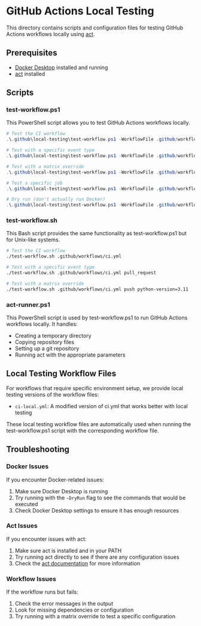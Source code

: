 # GitHub Actions Local Testing

This directory contains scripts and configuration files for testing GitHub Actions workflows locally using [act](https://github.com/nektos/act).

## Prerequisites

- [Docker Desktop](https://www.docker.com/products/docker-desktop/) installed and running
- [act](https://github.com/nektos/act) installed

## Scripts

### test-workflow.ps1

This PowerShell script allows you to test GitHub Actions workflows locally.

```powershell
# Test the CI workflow
.\.github\local-testing\test-workflow.ps1 -WorkflowFile .github/workflows/ci.yml

# Test with a specific event type
.\.github\local-testing\test-workflow.ps1 -WorkflowFile .github/workflows/ci.yml -EventType pull_request

# Test with a matrix override
.\.github\local-testing\test-workflow.ps1 -WorkflowFile .github/workflows/ci.yml -MatrixOverride "python-version=3.11"

# Test a specific job
.\.github\local-testing\test-workflow.ps1 -WorkflowFile .github/workflows/ci.yml -JobFilter "test"

# Dry run (don't actually run Docker)
.\.github\local-testing\test-workflow.ps1 -WorkflowFile .github/workflows/ci.yml -DryRun
```

### test-workflow.sh

This Bash script provides the same functionality as test-workflow.ps1 but for Unix-like systems.

```bash
# Test the CI workflow
./test-workflow.sh .github/workflows/ci.yml

# Test with a specific event type
./test-workflow.sh .github/workflows/ci.yml pull_request

# Test with a matrix override
./test-workflow.sh .github/workflows/ci.yml push python-version=3.11
```

### act-runner.ps1

This PowerShell script is used by test-workflow.ps1 to run GitHub Actions workflows locally. It handles:

- Creating a temporary directory
- Copying repository files
- Setting up a git repository
- Running act with the appropriate parameters

## Local Testing Workflow Files

For workflows that require specific environment setup, we provide local testing versions of the workflow files:

- `ci-local.yml`: A modified version of ci.yml that works better with local testing

These local testing workflow files are automatically used when running the test-workflow.ps1 script with the corresponding workflow file.

## Troubleshooting

### Docker Issues

If you encounter Docker-related issues:

1. Make sure Docker Desktop is running
1. Try running with the `-DryRun` flag to see the commands that would be executed
1. Check Docker Desktop settings to ensure it has enough resources

### Act Issues

If you encounter issues with act:

1. Make sure act is installed and in your PATH
1. Try running act directly to see if there are any configuration issues
1. Check the [act documentation](https://github.com/nektos/act) for more information

### Workflow Issues

If the workflow runs but fails:

1. Check the error messages in the output
1. Look for missing dependencies or configuration
1. Try running with a matrix override to test a specific configuration
